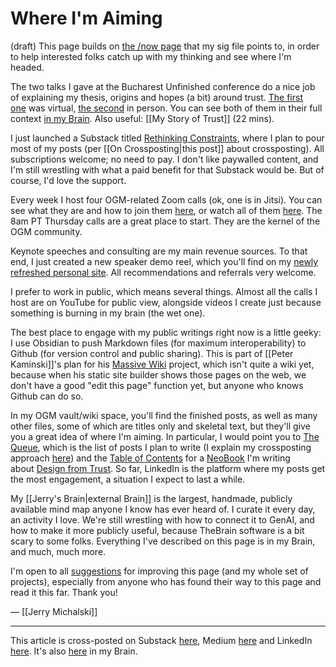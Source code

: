 # Where I'm Aiming 
(draft)
This page builds on [the /now page](https://www.jerrymichalski.com/now) that my sig file points to, in order to help interested folks catch up with my thinking and see where I'm headed. 

The two talks I gave at the Bucharest Unfinished conference do a nice job of explaining my thesis, origins and hopes (a bit) around trust. [The first one](https://youtu.be/gf3vp0Wquz8) was virtual, [the second](https://www.youtube.com/watch?v=N47GRiYZ0p8) in person. You can see both of them in their full context [in my Brain](https://bra.in/3qnVD9). Also useful: [[My Story of Trust]] (22 mins). 

I just launched a Substack titled [Rethinking Constraints](https://rethinkconstraints.substack.com/), where I plan to pour most of my posts (per [[On Crossposting|this post]] about crossposting). All subscriptions welcome; no need to pay. I don't like paywalled content, and I'm still wrestling with what a paid benefit for that Substack would be. But of course, I'd love the support. 

Every week I host four OGM-related Zoom calls (ok, one is in Jitsi). You can see what they are and how to join them [here](https://openglobalmind.com/ogm_calendar), or watch all of them [here](https://bra.in/6jobWY). The 8am PT Thursday calls are a great place to start. They are the kernel of the OGM community. 

Keynote speeches and consulting are my main revenue sources. To that end, I just created a new speaker demo reel, which you'll find on my [newly refreshed personal site](https://www.jerrymichalski.com/). All recommendations and referrals very welcome. 

I prefer to work in public, which means several things. Almost all the calls I host are on YouTube for public view, alongside videos I create just because something is burning in my brain (the wet one). 

The best place to engage with my public writings right now is a little geeky: I use Obsidian to push Markdown files (for maximum interoperability) to Github (for version control and public sharing). This is part of [[Peter Kaminski]]'s plan for his [Massive Wiki](https://massive.wiki/) project, which isn't quite a wiki yet, because when his static site builder shows those pages on the web, we don't have a good "edit this page" function yet, but anyone who knows Github can do so. 

In my OGM vault/wiki space, you'll find the finished posts, as well as many other files, some of which are titles only and skeletal text, but they'll give you a great idea of where I'm aiming. In particular, I would point you to [The Queue](https://wiki.openglobalmind.com/projects/jerry's_nuggets/the_queue), which is the list of posts I plan to write (I explain my crossposting approach [here](https://bra.in/2pRVKx)) and the [Table of Contents](https://wiki.openglobalmind.com/projects/jerry's_nuggets/dft_book_contents_(the_toc)) for a [NeoBook](https://wiki.openglobalmind.com/projects/jerry's_nuggets/neobooks_introduction) I'm writing about [Design from Trust](https://bra.in/9jYPAq). So far, LinkedIn is the platform where my posts get the most engagement, a situation I expect to last a while. 

My [[Jerry's Brain|external Brain]] is the largest, handmade, publicly available mind map anyone I know has ever heard of. I curate it every day, an activity I love. We're still wrestling with how to connect it to GenAI, and how to make it more publicly useful, because TheBrain software is a bit scary to some folks. Everything I've described on this page is in my Brain, and much, much more. 

I'm open to all [suggestions](mailto:sociate@gmail.com) for improving this page (and my whole set of projects), especially from anyone who has found their way to this page and read it this far. Thank you! 

— [[Jerry Michalski]] 

--- 
This article is cross-posted on Substack [here](), Medium [here]() and LinkedIn [here](). It's also [here]() in my Brain. 
